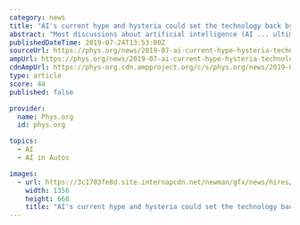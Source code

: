 ```yaml
---
category: news
title: "AI's current hype and hysteria could set the technology back by decades"
abstract: "Most discussions about artificial intelligence (AI ... ultimately aimed for use in driverless cars. Yet such cars are most notable for their absence from our roads, and technical limits mean ..."
publishedDateTime: 2019-07-24T13:53:00Z
sourceUrl: https://phys.org/news/2019-07-ai-current-hype-hysteria-technology.html
ampUrl: https://phys.org/news/2019-07-ai-current-hype-hysteria-technology.amp
cdnAmpUrl: https://phys-org.cdn.ampproject.org/c/s/phys.org/news/2019-07-ai-current-hype-hysteria-technology.amp
type: article
score: 44
published: false

provider:
  name: Phys.org
  id: phys.org

topics:
  - AI
  - AI in Autos

images:
  - url: https://3c1703fe8d.site.internapcdn.net/newman/gfx/news/hires/2019/aiscurrenthy.jpg
    width: 1356
    height: 668
    title: "AI's current hype and hysteria could set the technology back by decades"
---
```

